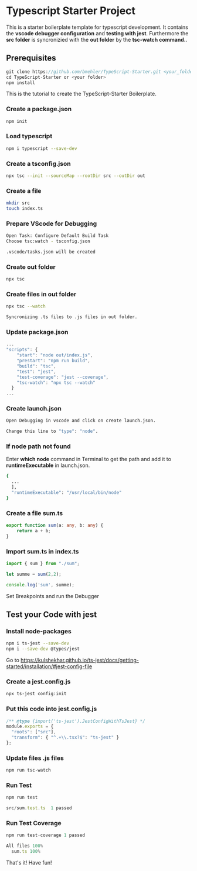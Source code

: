 # Typescript Starter Project
This is a starter boilerplate template for typescript development. It contains the <strong>vscode debugger configuration</strong> and <strong>testing with jest</strong>. Furthermore the <strong>src folder</strong> is syncronizied with the <strong>out folder</strong> by the <strong>tsc-watch command.</strong>.

## Prerequisites
```js
git clone https://github.com/bmehler/TypeScript-Starter.git <your_folder>
cd TypeScript-Starter or <your folder>
npm install
```
This is the tutorial to create the TypeScript-Starter Boilerplate.
### Create a package.json
```bash
npm init
```
### Load typescript
```bash
npm i typescript --save-dev
```
### Create a tsconfig.json
```bash
npx tsc --init --sourceMap --rootDir src --outDir out
```
### Create a file
```bash
mkdir src
touch index.ts
```
### Prepare VScode for Debugging
```bash
Open Task: Configure Default Build Task
Choose tsc:watch - tsconfig.json

.vscode/tasks.json will be created
```
### Create out folder
```bash
npx tsc
```
### Create files in out folder
```bash
npx tsc --watch

Syncronizing .ts files to .js files in out folder.
```
### Update package.json
```javascript
...
"scripts": {
    "start": "node out/index.js",
    "prestart": "npm run build",
    "build": "tsc",
    "test": "jest",
    "test-coverage": "jest --coverage",
    "tsc-watch": "npx tsc --watch"
  }
...
```
### Create launch.json
```bash
Open Debugging in vscode and click on create launch.json.

Change this line to "type": "node".
```
### If node path not found
Enter <strong>which node</strong> command in Terminal to get the path and add it to <strong>runtimeExecutable</strong> in launch.json.
```bash
{
  ...
  ],
  "runtimeExecutable": "/usr/local/bin/node"
}    
```
### Create a file sum.ts
```typescript
export function sum(a: any, b: any) {
    return a + b;
}
```
### Import sum.ts in index.ts
```typescript
import { sum } from "./sum";

let summe = sum(2,2);

console.log('sum', summe);
```

Set Breakpoints and run the Debugger

## Test your Code with jest

### Install node-packages
```bash
npm i ts-jest --save-dev
npm i --save-dev @types/jest
```

Go to https://kulshekhar.github.io/ts-jest/docs/getting-started/installation/#jest-config-file

### Create a jest.config.js
```bash
npx ts-jest config:init
```
### Put this code into jest.config.js
```typescript
/** @type {import('ts-jest').JestConfigWithTsJest} */
module.exports = {
  "roots": ["src"],
  "transform": { "^.+\\.tsx?$": "ts-jest" }
};
```
### Update files .js files
```bash
npm run tsc-watch
```
### Run Test
```typescript
npm run test

src/sum.test.ts  1 passed
```

### Run Test Coverage
```typescript
npm run test-coverage 1 passed

All files 100%
  sum.ts 100%
```

That's it! Have fun!